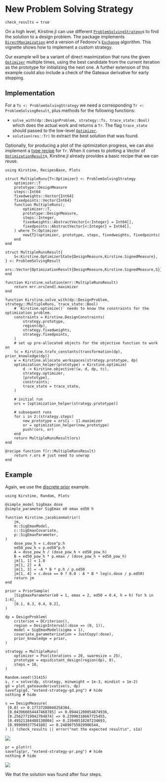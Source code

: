 # New Problem Solving Strategy

```@setup main
check_results = true
```

On a high level, Kirstine.jl can use different [`ProblemSolvingStrategy`](@ref)s
to find the solution to a design problem.
The package implements [`DirectMaximization`](@ref) and a version of Fedorov's [`Exchange`](@ref) algorithm.
This vignette shows how to implement a custom strategy.

Our example will be a variant of direct maximization
that runs the given [`Optimizer`](@ref) multiple times,
using the best candidate from the current iteration
as the prototype for initializing the next one.
A further extension of this example could also include a check of the Gateaux derivative
for early stopping.

## Implementation

For a `Ts <: ProblemSolvingStrategy` we need a corresponding `Tr <: ProblemSolvingResult`,
plus methods for the following functions:

  - `solve_with(dp::DesignProblem, strategy::Ts, trace_state::Bool)`
    which does the actual work and returns a `Tr`.
    The flag `trace_state` should passed to the low-level [`Optimizer`](@ref).
  - `solution(res::Tr)` to extract the best solution that was found.

Optionally,
for producing a plot of the optimization progress,
we can also implement a [type recipe](https://docs.juliaplots.org/latest/recipes/#Type-Recipes:-Easy-drop-in-replacement-of-data-types) for `Tr`.
When it comes to plotting a Vector of [`OptimizationResult`](@ref)s,
Kirstine.jl already provides a basic recipe that we can reuse.

```@example main
using Kirstine, RecipesBase, Plots

struct MultipleRuns{T<:Optimizer} <: ProblemSolvingStrategy
    optimizer::T
    prototype::DesignMeasure
    steps::Int64
    fixedweights::Vector{Int64}
    fixedpoints::Vector{Int64}
    function MultipleRuns(;
        optimizer::T,
        prototype::DesignMeasure,
        steps::Integer,
        fixedweights::AbstractVector{<:Integer} = Int64[],
        fixedpoints::AbstractVector{<:Integer} = Int64[],
    ) where T<:Optimizer
        new{T}(optimizer, prototype, steps, fixedweights, fixedpoints)
    end
end

struct MultipleRunsResult{
    S<:Kirstine.OptimizerState{DesignMeasure,Kirstine.SignedMeasure},
} <: ProblemSolvingResult
    ors::Vector{OptimizationResult{DesignMeasure,Kirstine.SignedMeasure,S}}
end

function Kirstine.solution(mrr::MultipleRunsResult)
    return mrr.ors[end].maximizer
end

function Kirstine.solve_with(dp::DesignProblem, strategy::MultipleRuns, trace_state::Bool)
    # `Kirstine.optimize()` needs to know the constraints for the optimization problem.
    constraints = Kirstine.DesignConstraints(
        strategy.prototype,
        region(dp),
        strategy.fixedweights,
        strategy.fixedpoints,
    )
    # set up pre-allocated objects for the objective function to work on
    tc = Kirstine.trafo_constants(transformation(dp), prior_knowledge(dp))
    w = Kirstine.allocate_workspaces(strategy.prototype, dp)
    optimization_helper(prototype) = Kirstine.optimize(
        d -> Kirstine.objective!(w, d, dp, tc),
        strategy.optimizer,
        [prototype],
        constraints;
        trace_state = trace_state,
    )

    # initial run
    ors = [optimization_helper(strategy.prototype)]

    # subsequent runs
    for i in 2:(strategy.steps)
        new_prototype = ors[i - 1].maximizer
        or = optimization_helper(new_prototype)
        push!(ors, or)
    end
    return MultipleRunsResult(ors)
end

@recipe function f(r::MultipleRunsResult)
    return r.ors # just need to unwrap
end
```

## Example

Again, we use the [discrete prior](discrete-prior.md) example.

```@example main
using Kirstine, Random, Plots

@simple_model SigEmax dose
@simple_parameter SigEmax e0 emax ed50 h

function Kirstine.jacobianmatrix!(
    jm,
    m::SigEmaxModel,
    c::SigEmaxCovariate,
    p::SigEmaxParameter,
)
    dose_pow_h = c.dose^p.h
    ed50_pow_h = p.ed50^p.h
    A = dose_pow_h / (dose_pow_h + ed50_pow_h)
    B = ed50_pow_h * p.emax / (dose_pow_h + ed50_pow_h)
    jm[1, 1] = 1.0
    jm[1, 2] = A
    jm[1, 3] = -A * B * p.h / p.ed50
    jm[1, 4] = c.dose == 0 ? 0.0 : A * B * log(c.dose / p.ed50)
    return jm
end

prior = PriorSample(
    [SigEmaxParameter(e0 = 1, emax = 2, ed50 = 0.4, h = h) for h in 1:4],
    [0.1, 0.3, 0.4, 0.2],
)

dp = DesignProblem(
    criterion = DCriterion(),
    region = DesignInterval(:dose => (0, 1)),
    model = SigEmaxModel(sigma = 1),
    covariate_parameterization = JustCopy(:dose),
    prior_knowledge = prior,
)

strategy = MultipleRuns(
    optimizer = Pso(iterations = 20, swarmsize = 25),
    prototype = equidistant_design(region(dp), 8),
    steps = 10,
)

Random.seed!(31415)
s, r = solve(dp, strategy, minweight = 1e-3, mindist = 1e-2)
gd = plot_gateauxderivative(s, dp)
savefig(gd, "extend-strategy-gd.png") # hide
nothing # hide
```

```@setup main
s == DesignMeasure(
 [0.0] => 0.17737208040258384,
 [0.043966654447468785] => 0.09441200054874936,
 [0.25627719942704874] => 0.23990318667725455,
 [0.49521184488138004] => 0.23940518207234693,
 [0.99999937754188] => 0.24890755029906544,
) || !check_results || error("not the expected result\n", s1a)
```

![](extend-strategy-gd.png)

```@example main
pr = plot(r)
savefig(pr, "extend-strategy-pr.png") # hide
nothing # hide
```

![](extend-strategy-pr.png)

We that the solution was found after four steps.
